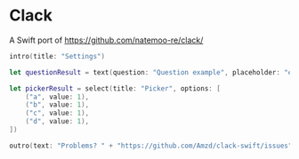 # Clack

A Swift port of https://github.com/natemoo-re/clack/

```swift
intro(title: "Settings")

let questionResult = text(question: "Question example", placeholder: "example", validator: { $0 == "hi" ? .success("") : .failure("fill in hi") })

let pickerResult = select(title: "Picker", options: [
    ("a", value: 1),
    ("b", value: 1),
    ("c", value: 1),
    ("d", value: 1),
])

outro(text: "Problems? " + "https://github.com/Amzd/clack-swift/issues".bold.foreColor(81))
```
